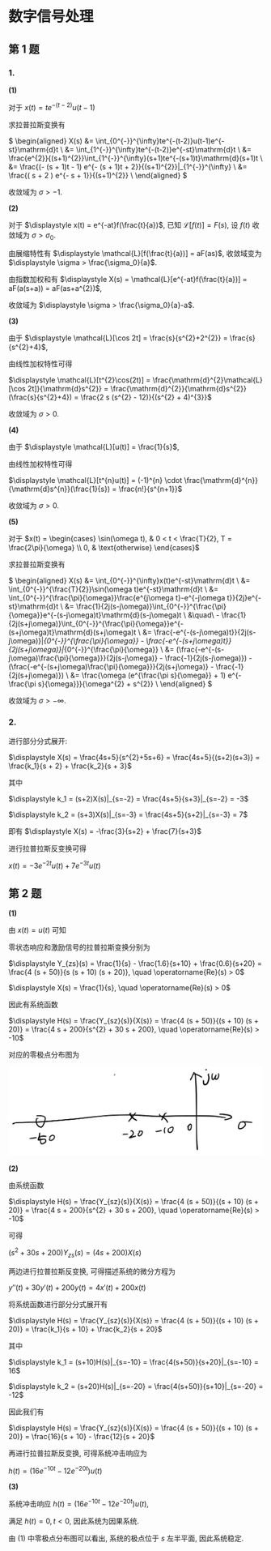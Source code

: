 # 数字信号处理

## 第 1 题

### 1.

**(1)**

对于 $x(t) = te^{-(t-2)}u(t-1)$

求拉普拉斯变换有

$
\begin{aligned}
X(s) &= \int_{0^{-}}^{\infty}te^{-(t-2)}u(t-1)e^{-st}\mathrm{d}t  \\
&= \int_{1^{-}}^{\infty}te^{-(t-2)}e^{-st}\mathrm{d}t  \\
&= \frac{e^{2}}{(s+1)^{2}}\int_{1^{-}}^{\infty}(s+1)te^{-(s+1)t}\mathrm{d}(s+1)t  \\
&= \frac{(- (s + 1)t - 1) e^{- (s + 1)t + 2}}{(s+1)^{2}}|_{1^{-}}^{\infty}  \\
&= \frac{( s + 2 ) e^{- s + 1}}{(s+1)^{2}}  \\
\end{aligned}
$

收敛域为 $\sigma > -1$.

**(2)**

对于 $\displaystyle x(t) = e^{-at}f(\frac{t}{a})$, 已知 $\mathcal{L}[f(t)] = F(s)$, 设 $f(t)$ 收敛域为 $\sigma > \sigma_0$.

由展缩特性有 $\displaystyle \mathcal{L}[f(\frac{t}{a})] = aF(as)$, 收敛域变为 $\displaystyle \sigma > \frac{\sigma_0}{a}$.

由指数加权和有 $\displaystyle X(s) = \mathcal{L}[e^{-at}f(\frac{t}{a})] = aF(a(s+a)) = aF(as+a^{2})$,

收敛域为 $\displaystyle \sigma > \frac{\sigma_0}{a}-a$.

**(3)**

由于 $\displaystyle \mathcal{L}[\cos 2t] = \frac{s}{s^{2}+2^{2}} = \frac{s}{s^{2}+4}$,

由线性加权特性可得

$\displaystyle \mathcal{L}[t^{2}\cos(2t)] = \frac{\mathrm{d}^{2}\mathcal{L}[\cos 2t]}{\mathrm{d}s^{2}} = \frac{\mathrm{d}^{2}}{\mathrm{d}s^{2}}(\frac{s}{s^{2}+4}) = \frac{2 s (s^{2} - 12)}{(s^{2} + 4)^{3}}$

收敛域为 $\displaystyle \sigma > 0$.

**(4)**

由于 $\displaystyle \mathcal{L}[u(t)] = \frac{1}{s}$,

由线性加权特性可得

$\displaystyle \mathcal{L}[t^{n}u(t)] = (-1)^{n} \cdot \frac{\mathrm{d}^{n}}{\mathrm{d}s^{n}}(\frac{1}{s}) = \frac{n!}{s^{n+1}}$

收敛域为 $\displaystyle \sigma > 0$.

**(5)**

对于 $x(t) = \begin{cases}
    \sin(\omega t),  & 0 < t < \frac{T}{2}, T = \frac{2\pi}{\omega} \\
    0,  & \text{otherwise}
\end{cases}$

求拉普拉斯变换有

$
\begin{aligned}
X(s) &= \int_{0^{-}}^{\infty}x(t)e^{-st}\mathrm{d}t  \\
&= \int_{0^{-}}^{\frac{T}{2}}\sin(\omega t)e^{-st}\mathrm{d}t  \\
&= \int_{0^{-}}^{\frac{\pi}{\omega}}\frac{e^{j\omega t}-e^{-j\omega t}}{2j}e^{-st}\mathrm{d}t  \\
&= \frac{1}{2j(s-j\omega)}\int_{0^{-}}^{\frac{\pi}{\omega}}e^{-(s-j\omega)t}\mathrm{d}(s-j\omega)t  \\
&\quad\  - \frac{1}{2j(s+j\omega)}\int_{0^{-}}^{\frac{\pi}{\omega}}e^{-(s+j\omega)t}\mathrm{d}(s+j\omega)t  \\
&= \frac{-e^{-(s-j\omega)t}}{2j(s-j\omega)}|_{0^{-}}^{\frac{\pi}{\omega}} - \frac{-e^{-(s+j\omega)t}}{2j(s+j\omega)}|_{0^{-}}^{\frac{\pi}{\omega}}  \\
&= (\frac{-e^{-(s-j\omega)\frac{\pi}{\omega}}}{2j(s-j\omega)} - \frac{-1}{2j(s-j\omega)}) - (\frac{-e^{-(s+j\omega)\frac{\pi}{\omega}}}{2j(s+j\omega)} - \frac{-1}{2j(s+j\omega)})  \\
&= \frac{\omega (e^{\frac{\pi s}{\omega}} + 1) e^{- \frac{\pi s}{\omega}}}{\omega^{2} + s^{2}}  \\
\end{aligned}
$

收敛域为 $\sigma > -\infty$.

### 2.

进行部分分式展开:

$\displaystyle X(s) = \frac{4s+5}{s^{2}+5s+6} = \frac{4s+5}{(s+2)(s+3)} = \frac{k_1}{s + 2} + \frac{k_2}{s + 3}$

其中

$\displaystyle k_1 = (s+2)X(s)|_{s=-2} = \frac{4s+5}{s+3}|_{s=-2} = -3$

$\displaystyle k_2 = (s+3)X(s)|_{s=-3} = \frac{4s+5}{s+2}|_{s=-3} = 7$

即有 $\displaystyle X(s) = -\frac{3}{s+2} + \frac{7}{s+3}$

进行拉普拉斯反变换可得

$\displaystyle x(t) = -3e^{-2t}u(t) + 7e^{-3t}u(t)$



## 第 2 题

**(1)**

由 $x(t) = u(t)$ 可知

零状态响应和激励信号的拉普拉斯变换分别为

$\displaystyle Y_{zs}(s) = \frac{1}{s} - \frac{1.6}{s+10} + \frac{0.6}{s+20} = \frac{4 (s + 50)}{s (s + 10) (s + 20)}, \quad \operatorname{Re}(s) > 0$

$\displaystyle X(s) = \frac{1}{s}, \quad \operatorname{Re}(s) > 0$

因此有系统函数

$\displaystyle H(s) = \frac{Y_{sz}(s)}{X(s)} = \frac{4 (s + 50)}{(s + 10) (s + 20)} = \frac{4 s + 200}{s^{2} + 30 s + 200}, \quad \operatorname{Re}(s) > -10$

对应的零极点分布图为

![](images/2022-12-12-12-52-26.png)

**(2)**

由系统函数

$\displaystyle H(s) = \frac{Y_{sz}(s)}{X(s)} = \frac{4 (s + 50)}{(s + 10) (s + 20)} = \frac{4 s + 200}{s^{2} + 30 s + 200}, \quad \operatorname{Re}(s) > -10$

可得

$\displaystyle (s^{2} + 30 s + 200)Y_{zs}(s) = (4s + 200)X(s)$

两边进行拉普拉斯反变换, 可得描述系统的微分方程为

$\displaystyle y''(t) + 30y'(t) + 200y(t) = 4x'(t) + 200x(t)$

将系统函数进行部分分式展开有

$\displaystyle H(s) = \frac{Y_{sz}(s)}{X(s)} = \frac{4 (s + 50)}{(s + 10) (s + 20)} = \frac{k_1}{s + 10} + \frac{k_2}{s + 20}$

其中

$\displaystyle k_1 = (s+10)H(s)|_{s=-10} = \frac{4(s+50)}{s+20}|_{s=-10} = 16$

$\displaystyle k_2 = (s+20)H(s)|_{s=-20} = \frac{4(s+50)}{s+10}|_{s=-20} = -12$

因此我们有

$\displaystyle H(s) = \frac{Y_{sz}(s)}{X(s)} = \frac{4 (s + 50)}{(s + 10) (s + 20)} = \frac{16}{s + 10} - \frac{12}{s + 20}$

再进行拉普拉斯反变换, 可得系统冲击响应为

$\displaystyle h(t) = (16e^{-10t} - 12e^{-20t})u(t)$

**(3)**

系统冲击响应 $\displaystyle h(t) = (16e^{-10t} - 12e^{-20t})u(t)$,

满足 $h(t) = 0, t < 0$, 因此系统为因果系统.

由 (1) 中零极点分布图可以看出, 系统的极点位于 $s$ 左半平面, 因此系统稳定.

